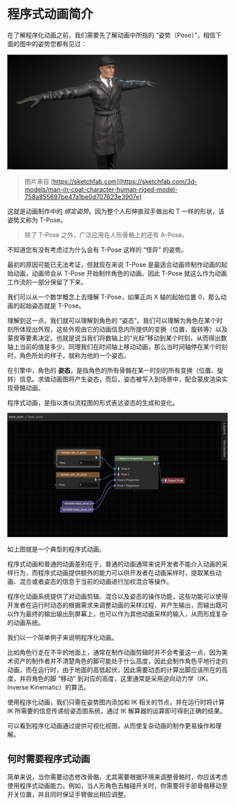 # 程序式动画简介

在了解程序化动画之前，我们需要先了解动画中所指的 “姿势（Pose）”，相信下面的图中的姿势您都有见过：

![T-Pose](introduce/t-pose.png)

> 图片来自 [https://sketchfab.com](https://sketchfab.com/3d-models/man-in-coat-character-human-riged-model-758a855697be47a1be0d707623e3907e)

这就是动画制作中的 *绑定姿势*。因为整个人形伸直双手做出和 T 一样的形状，该姿势又称为 T-Pose。

> 除了 T-Pose 之外，广泛应用在人形骨骼上的还有 A-Pose。

不知道您有没有考虑过为什么会有 T-Pose 这样的 “怪异” 的姿势。

最初的原因可能已无法考证，但就现在来说 T-Pose 是最适合动画师制作动画的起始动画，动画师会从 T-Pose 开始制作角色的动画。因此 T-Pose 就这么作为动画工作流的一部分保留了下来。

我们可以从一个数学概念上去理解 T-Pose，如果正向 X 轴的起始位置 0，那么动画的起始姿态就是 T-Pose。

理解到这一点，我们就可以理解到角色的 “姿态”。我们可以理解为角色在某个时刻所体现出外观，这些外观由它的动画信息内所提供的变换（位置，旋转等）以及蒙皮等要素决定。也就是说当我们将数轴上的“光标”移动到某个时刻，从而得出数轴上当前的值是多少。同理我们在时间轴上移动动画，那么当时间轴停在某个时刻时，角色所处的样子，就称为他的一个姿态。

在引擎中，角色的 **姿态**，是指角色的所有骨骼在某一时刻的所有变换（位置、旋转）信息。求值动画图将产生姿态，而后，姿态被写入到场景中，配合蒙皮渲染实现骨骼动画。

程序式动画，是指以类似流程图的形式表达姿态的生成和变化。

![flow.png](introduce/flow.png)

如上图就是一个典型的程序式动画。

程序式动画和普通的动画差别在于，普通的动画通常来说开发者不能介入动画的采样行为，而程序式动画提供额外的能力可以供开发者在动画采样时，提取某些动画、混合或者姿态的信息于当前的动画进行加权混合等操作。

程序化动画系统提供了对动画剪辑、混合以及姿态的操作功能，这些功能可以使得开发者在运行时动态的根据需求来调整动画的采样过程，并产生输出，而输出既可以作为最终的输出输出到屏幕上，也可以作为其他动画采样的输入，从而形成复杂的动画系统。

我们以一个简单例子来说明程序化动画。

比如角色行走在不平的地面上，通常在制作动画剪辑时并不会考量这一点，因为美术资产的制作者并不清楚角色的脚可能处于什么高度，因此会制作角色平地行走的动画，而在运行时，由于地面的高低起伏，因此需要动态的计算出脚应该所在的高度，并将角色的脚 “移动” 到对应的高度，这里通常是采用逆向动力学（IK，Inverse Kinematic）的算法。

使用程序化动画，我们只需在姿势图内添加和 IK 相关的节点，并在运行时将计算 IK 所需要的信息传递给姿态图系统，通过 IK 解算器的运算即可得到正确的结果。

可以看到程序化动画通过提供可视化视图，从而使复杂动画的制作更易操作和理解。

## 何时需要程序式动画

简单来说，当你需要动态修改骨骼，尤其需要根据环境来调整骨骼时，你应该考虑使用程序式动画能力。例如，当人形角色去触碰开关时，你需要将手部骨骼移动至开关位置，并且同时保证手臂做出相应调整。
